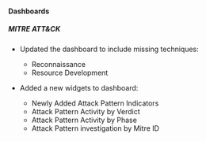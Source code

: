 
#### Dashboards

##### MITRE ATT&CK

- Updated the dashboard to include missing techniques:
    - Reconnaissance
    - Resource Development

- Added a new widgets to dashboard:
    - Newly Added Attack Pattern Indicators
    - Attack Pattern Activity by Verdict
    - Attack Pattern Activity by Phase
    - Attack Pattern investigation by Mitre ID
